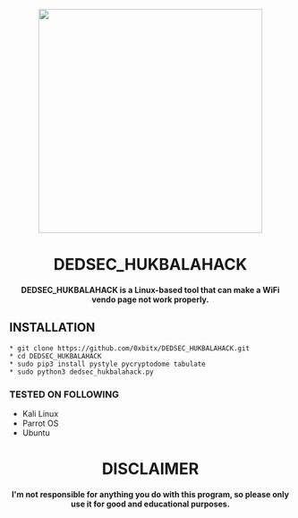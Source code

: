 
<p align="center">
<img src="https://i.imgur.com/uHc7T5Z.png", width="400", height="400">
</p>
<h1 align="center"> DEDSEC_HUKBALAHACK</h1>
<h4 align="center">DEDSEC_HUKBALAHACK is a Linux-based tool that can make a WiFi vendo page not work properly.</h4>


## INSTALLATION 
    * git clone https://github.com/0xbitx/DEDSEC_HUKBALAHACK.git
    * cd DEDSEC_HUKBALAHACK
    * sudo pip3 install pystyle pycryptodome tabulate
    * sudo python3 dedsec_hukbalahack.py

### TESTED ON FOLLOWING
* Kali Linux 
* Parrot OS 
* Ubuntu
  
<h1 align="center"> DISCLAIMER </h1>

<h4 align="center">I'm not responsible for anything you do with this program, so please only use it for good and educational purposes. </h4>
